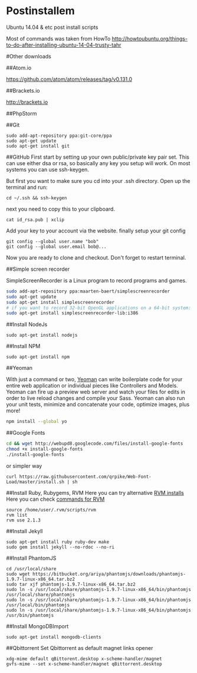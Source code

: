 Postinstallem
=============

Ubuntu 14.04 &amp; etc post install scripts

Most of commands was taken from HowTo http://howtoubuntu.org/things-to-do-after-installing-ubuntu-14-04-trusty-tahr


#Other downloads

##Atom.io

https://github.com/atom/atom/releases/tag/v0.131.0

##Brackets.io

http://brackets.io

##PhpStorm

##Git

```
sudo add-apt-repository ppa:git-core/ppa
sudo apt-get update
sudo apt-get install git
```

##GitHub
First start by setting up your own public/private key pair set. This can use either dsa or rsa, so basically any key you setup will work. On most systems you can use ssh-keygen.

But first you want to make sure you cd into your .ssh directory. Open up the terminal and run:
```
cd ~/.ssh && ssh-keygen
```
next you need to copy this to your clipboard.

```
cat id_rsa.pub | xclip
```
Add your key to your account via the website.
finally setup your git config
```
git config --global user.name "bob"
git config --global user.email bob@... 
```
Now you are ready to clone and checkout. Don't forget to restart terminal.

##Simple screen recorder

SimpleScreenRecorder is a Linux program to record programs and games.
```bash
sudo add-apt-repository ppa:maarten-baert/simplescreenrecorder
sudo apt-get update
sudo apt-get install simplescreenrecorder
# if you want to record 32-bit OpenGL applications on a 64-bit system:
sudo apt-get install simplescreenrecorder-lib:i386
```
##Install NodeJs
```
sudo apt-get install nodejs
```
##Install NPM
```
sudo apt-get install npm
```

##Yeoman

With just a command or two, [Yeoman](http://yeoman.io/codelab/meet-yeoman.html) can write boilerplate code for your entire web application or individual pieces like Controllers and Models. Yeoman can fire up a preview web server and watch your files for edits in order to live reload changes and compile your Sass. Yeoman can also run your unit tests, minimize and concatenate your code, optimize images, plus more!

```bash
npm install --global yo
```
##Google Fonts

```bash
cd && wget http://webupd8.googlecode.com/files/install-google-fonts
chmod +x install-google-fonts
./install-google-fonts
```
or simpler way
```
curl https://raw.githubusercontent.com/qrpike/Web-Font-Load/master/install.sh | sh
```

##Install Ruby, Rubygems, RVM
Here you can try alternative [RVM installs](http://rvm.io/rvm/install)
Here you can check [commands for RVM](http://rvm.io/rubies/default)
```
source /home/user/.rvm/scripts/rvm
rvm list
rvm use 2.1.3
```
##Install Jekyll
```
sudo apt-get install ruby ruby-dev make
sudo gem install jekyll --no-rdoc --no-ri
```

##Install PhantomJS
```
cd /usr/local/share
sudo wget https://bitbucket.org/ariya/phantomjs/downloads/phantomjs-1.9.7-linux-x86_64.tar.bz2
sudo tar xjf phantomjs-1.9.7-linux-x86_64.tar.bz2
sudo ln -s /usr/local/share/phantomjs-1.9.7-linux-x86_64/bin/phantomjs /usr/local/share/phantomjs
sudo ln -s /usr/local/share/phantomjs-1.9.7-linux-x86_64/bin/phantomjs /usr/local/bin/phantomjs
sudo ln -s /usr/local/share/phantomjs-1.9.7-linux-x86_64/bin/phantomjs /usr/bin/phantomjs
```
##Install MongoDBImport
```
sudo apt-get install mongodb-clients
```

##Qbittorrent
Set Qbittorrent as default magnet links opener
```
xdg-mime default qBittorent.desktop x-scheme-handler/magnet
gvfs-mime --set x-scheme-handler/magnet qBittorrent.desktop
```
